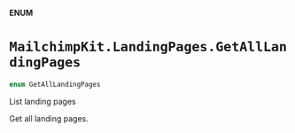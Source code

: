 **ENUM**

# `MailchimpKit.LandingPages.GetAllLandingPages`

```swift
enum GetAllLandingPages
```

List landing pages

Get all landing pages.
